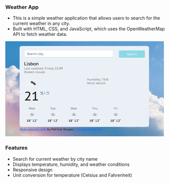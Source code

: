 
### Weather App
- This is a simple weather application that allows users to search for the current weather in any city. 
- Built with HTML, CSS, and JavaScript, which uses the OpenWeatherMap API to fetch weather data.


<img src="img.png" alt="Screenshot of the Weather App" width="500" height="300">


### Features
- Search for current weather by city name
- Displays temperature, humidity, and weather conditions
- Responsive design
- Unit conversion for temperature (Celsius and Fahrenheit)

